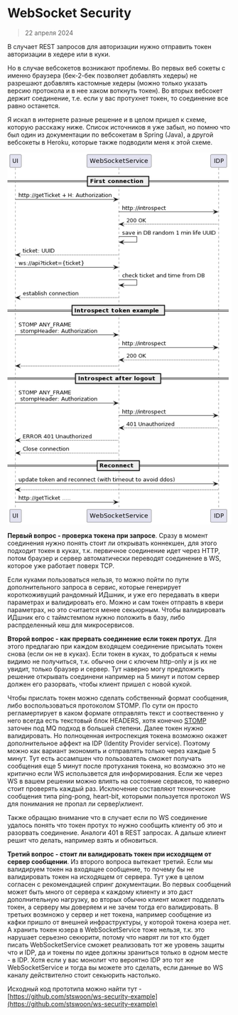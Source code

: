 # WebSocket Security

> 22 апреля 2024

В случает REST запросов для авторизации нужно отправить токен авторизации в хедере или в куки.

Но в случае вебсокетов возникают проблемы. Во первых веб сокеты с именно браузера (бек-2-бек позволяет добавлять хедеры)
не разрешают добавлять кастомные хедеры (можно только указать версию протокола и в нее хаком воткнуть токен). Во вторых
вебсокет держит соединение, т.е. если у вас протухнет токен, то соединение все равно останется.

Я искал в интернете разные решение и в целом пришел к схеме, которую расскажу ниже. Список источников я уже забыл, но
помню что был один из документации по вебсокетам в Spring (Java), а другой вебсокеты в Heroku, которые также подводили
меня к этой схеме.

![](image.png)

**Первый вопрос - проверка токена при запросе**. Сразу в момент соединения нужно понять стоит ли открывать коннекшен,
для этого подходит токен в куках, т.к. первичное соединение идет через HTTP, потом браузер и сервер автоматически
переводят соединение в WS, которое уже работает поверх TCP.

Если куками пользоваться нельзя, то можно пойти по пути дополнительного запроса в сервис, которые генерирует
короткоживущий рандомный ИДшник, и уже его передавать в квери параметрах и валидировать его. Можно и сам токен отправть
в квери параметрах, но это считается менее секьюрным. Чтобы валидировать ИДшник его с таймстемпом нужно положить в базу,
либо распрделенный кеш для микросервисов.

**Второй вопрос - как прервать соединение если токен протух**. Для этого предлагаю при каждом входящем соединение
присылать токен снова (если он не в куках). Если токен в куках, то добраться к немы видимо не получиться, т.к. обычно
они с ключем http-only и js их не увидит, только браузер и сервер. Тут наверно могу предложить решение открывать
соединени например на 5 минут и потом сервер должен его разорвать, чтобы клиент пришел с новой кукой.

Чтобы прислать токен можно сделать собственный формат сообщения, либо воспользоваться протоколом STOMP. По сути он
просто регламертирует в каком формате отправлять текст и соотвественно у него всегда есть текстовый блок HEADERS, хотя
конечно [STOMP](https://stomp.github.io/stomp-specification-1.2.html) заточен под MQ подход в большей степени. Далее
токен нужно валидировать. Но полноценная интроспекция токена возможно окажет дополнительное аффект на IDP (Identity
Provider service). Поэтому можно как вариант экономить и отправлять только через каждые 5 минут. Тут есть ассампшен что
пользователь сможет получать сообщения еще 5 минут после протухания токена, но возможно это не критично если WS
использвется для информирования. Если же через WS в вашем решении можно влиять на состояние сервисов, то наверно стоит
проверять каждый раз. Исключение составляют технические сообщения типа ping-pong, heart-bit, которыми пользуется
протокол WS для понимания не пропал ли сервер\клиент.

Также обращаю внимание что в случает если по WS соединение удалось понять что токен протух то нужно сообщить клиенту об
это и разорвать соединение. Аналоги 401 в REST запросах. А дальше клиент решит что делать, например взять и обновиться.

**Третий вопрос - стоит ли валидировать токен при исходящем от сервер сообщении**. Из второго вопроса вытекает третий.
Если мы валидируем токен на входящее сообщение, то почему бы не валидировать токен на исходящем от сервера. Тут уже в
целом согласен с рекомендацией спринг документации. Во первых сообщений может быть много от сервера к каждому клиенту и
это даст дополнительную нагрузку, во вторых обычно клиент может подделать токен, а серверу мы доверяем и не зачем тогда
его валидировать. В третьих возмножо у сервер и нет токена, например сообщение из кафки пришло от внешней
инфраструктуры, у которой токена юзера нет. А хранить токен юзера в WebSocketService тоже нельзя, т.к. это нарушает
серьезно секюрити, потому что наврят ли тот кто будет писать WebSocketService сможет реализовать тот же уровень защиты
что и IDP, да и токены по идее должны зраниться только в одном месте - в IDP. Хотя если у вас монолит что вероятно IDP
это тот же WebSocketService и тогда вы можете это сделать, если данные во WS каналу действително стоит секьюрить
настолько.

Исходный код прототипа можно найти
тут - [https://github.com/stswoon/ws-security-example](https://github.com/stswoon/ws-security-example)